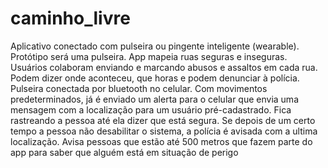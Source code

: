 # caminho_livre
Aplicativo conectado com pulseira ou pingente inteligente (wearable). Protótipo será uma pulseira. App mapeia ruas seguras e inseguras. Usuários colaboram enviando e marcando abusos e assaltos em cada rua. Podem dizer onde aconteceu, que horas e podem denunciar à polícia. Pulseira conectada por bluetooth no celular. Com movimentos predeterminados, já é enviado um alerta para o celular que envia uma mensagem com a localização para um usuário pré-cadastrado. Fica rastreando a pessoa até ela dizer que está segura. Se depois de um certo tempo a pessoa não desabilitar o sistema, a polícia é avisada com a ultima localização. Avisa pessoas que estão até 500 metros que fazem parte do app para saber que alguém está em situação de perigo
